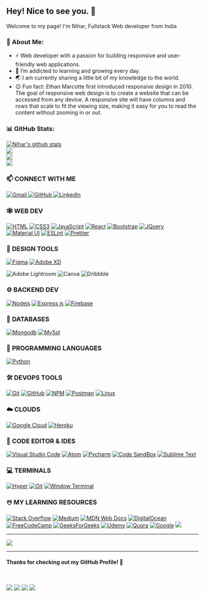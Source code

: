## Hey! Nice to see you. 👋

Welcome to my page!
I'm Nihar, Fullstack Web developer from India

### 💫 About Me:

- :zap: Web developer with a passion for building responsive and user-friendly web applications.
- 🌱 I’m addicted to learning and growing every day.<br>
- :earth_asia: I am currently sharing a little bit of my knowledge to the world. <!-- - through my blogs -->
- :wink: Fun fact: Ethan Marcotte first introduced responsive design in 2010. The goal of responsive web design is to create a website that can be accessed from any device. A responsive site will have columns and rows that scale to fit the viewing size, making it easy for you to read the content without zooming in or out. 

### 📊 GitHub Stats:
[![Nihar's github stats](https://github-readme-stats.vercel.app/api?username=NiharPanda23&count_private=true&show_icons=true&theme=radical&hide_rank=false)](https://github.com/anuraghazra/github-readme-stats)<br>
![](https://github-readme-streak-stats.herokuapp.com/?user=NiharPanda23&theme=radical&hide_border=false)<br/>
![](https://github-readme-stats.vercel.app/api/top-langs/?username=NiharPanda23&theme=radical&hide_border=false&include_all_commits=true&count_private=true&layout=compact)<br/>
![](https://github-profile-summary-cards.vercel.app/api/cards/profile-details?username=NiharPanda23&theme=radical)


<!-- ## 🏆 **GITHUB TROPHY**

![](https://github-profile-trophy.vercel.app/?username=codingstella&theme=onedark&rank=S,SS,SSS,A,AA,AAA,SECRET)

<a href="http://www.github.com/codingstella"><img src="https://activity-graph.herokuapp.com/graph?username=codingstella&bg_color=1c1917&color=ffffff&line=0891b2&point=ffffff&area_color=1c1917&area=true&hide_border=true&custom_title=GitHub%20Commits%20Graph" alt="GitHub Commits Graph" /></a>

<br /> -->




### 📫 **CONNECT WITH ME**

<!-- <a href="https://www.instagram.com/coding.stella"> 
    <img src="https://img.shields.io/badge/Instagram-E4405F?style=for-the-badge&logo=instagram&logoColor=white" title="Instagram"  alt="Instagram"/>
</a>
<a href="https://www.youtube.com/@codingstella"> 
    <img src="https://img.shields.io/badge/YouTube-FF0000?style=for-the-badge&logo=youtube&logoColor=white" title="Youtube"  alt="Youtube"/>
</a> -->
<a href="mailto:nihar2097@gmail.com"> 
    <img src="https://img.shields.io/badge/Gmail-D14836?style=for-the-badge&logo=gmail&logoColor=white" title="Gmail"  alt="Gmail"/>
</a>
<a href="https://www.github.com/NiharPanda23"> 
    <img src="https://img.shields.io/badge/GitHub-100000?style=for-the-badge&logo=github&logoColor=white" title="GitHub"  alt="GitHub"/>
</a>
<!-- <a href="https://twitter.com/codingstellaa"> 
    <img src="https://img.shields.io/badge/Twitter-1DA1F2?style=for-the-badge&logo=twitter&logoColor=white" title="Twitter"  alt="Twitter"/>
</a> -->
<!-- <a href="https://www.facebook.com/profile.php?=100087370156118"> 
    <img src="https://img.shields.io/badge/Facebook-%231877F2.svg?style=for-the-badge&logo=Facebook&logoColor=white" title="Facebook"  alt="Facebook"/>
</a> -->
<a  href="https://www.linkedin.com/in/nihar-ranjanpanda/)">
    <img src="https://img.shields.io/badge/LinkedIn-0077B5?style=for-the-badge&logo=linkedin&logoColor=white" title="LinkedIn"  alt="LinkedIn"/>
</a>
<!-- <a href="https://codepen.io/codingstella"> 
    <img src="https://img.shields.io/badge/Codepen-000000?style=for-the-badge&logo=codepen&logoColor=white" title="Codepen"  alt="Codepen"/>
</a> -->
<br />

### 🕸️ **WEB DEV**

[![HTML](https://img.shields.io/badge/HTML5-E34F26?style=for-the-badge&logo=html5&logoColor=white "HTML")][repo]
[![CSS3](https://img.shields.io/badge/CSS3-1572B6?style=for-the-badge&logo=css3&logoColor=white "CSS")][repo]
[![JavaScript](https://img.shields.io/badge/JavaScript-F7DF1E?style=for-the-badge&logo=javascript&logoColor=black "JavaScript")][repo]
[![React](https://img.shields.io/badge/React-20232A?style=for-the-badge&logo=react&logoColor=61DAFB "React")][repo]
[![Bootstrap](https://img.shields.io/badge/Bootstrap-563D7C?style=for-the-badge&logo=bootstrap&logoColor=white "Bootstrap")][repo]
[![JQuery](https://img.shields.io/badge/jQuery-0769AD?style=for-the-badge&logo=jquery&logoColor=white "JQuery")][repo]
[![Material UI](https://img.shields.io/badge/Material--UI-%230081CB.svg?style=for-the-badge&logo=mui&logoColor=white "Material UI")][repo]
[![ESLint](https://img.shields.io/badge/ESLint-4B3263?style=for-the-badge&logo=eslint&logoColor=white)][repo]
[![Prettier](https://img.shields.io/badge/prettier-1A2C34?style=for-the-badge&logo=prettier&logoColor=F7BA3E "prettier")][repo]
<!-- [![Typescript](https://img.shields.io/badge/TypeScript-007ACC?style=for-the-badge&logo=typescript&logoColor=white "Typescript")][repo] -->

<!-- [![Next JS](https://img.shields.io/badge/Next-black?style=for-the-badge&logo=next.js&logoColor=white "Next.js")][repo] -->

<!-- [![Sass](https://img.shields.io/badge/Sass-CC6699?style=for-the-badge&logo=sass&logoColor=white "SASS")][repo] -->
<!-- [![PHP](https://img.shields.io/badge/PHP-777BB4?style=for-the-badge&logo=php&logoColor=white "PHP")][repo] -->

<!-- [![Socket.io-client](https://img.shields.io/badge/Socket.io--client-black?style=for-the-badge&logo=socket.io&badgeColor=**010101** "Socket.io-client")][repo] -->


<!-- [![Angular](https://img.shields.io/badge/Angular-DD0031?style=for-the-badge&logo=angular&logoColor=white "Angular")][repo] -->
<!-- [![Styled Components](https://img.shields.io/badge/styled--components-DB7093?style=for-the-badge&logo=styled-components&logoColor=white "Styled-Components")][repo] -->
<!-- [![](https://img.shields.io/badge/React_Router-CA4245?style=for-the-badge&logo=react-router&logoColor=white "React Router")][repo] -->
<!-- [![Tailwind](https://img.shields.io/badge/Tailwind_CSS-38B2AC?style=for-the-badge&logo=tailwind-css&logoColor=white "Tailwind")][repo] -->
<!-- [![Webpack](https://img.shields.io/badge/webpack-%238DD6F9.svg?style=for-the-badge&logo=webpack&logoColor=black "Webpack")][repo] -->
<!-- [![Three.js](https://img.shields.io/badge/threejs-black?style=for-the-badge&logo=three.js&logoColor=white "Three.js")][repo] -->

<!-- ## 📱 **MOBILE DEV**

[![Flutter](https://img.shields.io/badge/Flutter-02569B?style=for-the-badge&logo=flutter&logoColor=white "Flutter")][repo]
[![React Native](https://img.shields.io/badge/React_Native-20232A?style=for-the-badge&logo=react&logoColor=61DAFB "React Native")][repo] -->

<!-- [![Android](https://img.shields.io/badge/Android-3DDC84?style=for-the-badge&logo=android&logoColor=white "Android")][repo] -->
<!-- [![Swift](https://img.shields.io/badge/swift-F54A2A?style=for-the-badge&logo=swift&logoColor=white)][repo] -->

### 🍧 **DESIGN TOOLS**

[![Figma](https://img.shields.io/badge/figma-%23F24E1E.svg?style=for-the-badge&logo=figma&logoColor=white "Figma")][repo]
[![Adobe XD](https://img.shields.io/badge/Adobe%20XD-470137?style=for-the-badge&logo=Adobe%20XD&logoColor=#FF61F6 "XD")][repo]
<!-- [![Adobe Photoshop](https://img.shields.io/badge/adobe%20photoshop-%2331A8FF.svg?style=for-the-badge&logo=adobe%20photoshop&logoColor=white)][repo] -->
<!-- ![Adobe XD](https://img.shields.io/badge/Adobe%20XD-470137?style=for-the-badge&logo=Adobe%20XD&logoColor=#FF61F6)   -->
![Adobe Lightroom](https://img.shields.io/badge/Adobe%20Lightroom-31A8FF.svg?style=for-the-badge&logo=Adobe%20Lightroom&logoColor=white) 
![Canva](https://img.shields.io/badge/Canva-%2300C4CC.svg?style=for-the-badge&logo=Canva&logoColor=white) 
![Dribbble](https://img.shields.io/badge/Dribbble-EA4C89?style=for-the-badge&logo=dribbble&logoColor=white)


### ⚙️ **BACKEND DEV**

[![](https://img.shields.io/badge/Node.js-43853D?style=for-the-badge&logo=node.js&logoColor=white "Nodejs")][repo]
[![Express js](https://img.shields.io/badge/Express.js-404D59?style=for-the-badge "Express js")][repo]
[![Firebase](https://img.shields.io/badge/firebase-%23039BE5.svg?style=for-the-badge&logo=firebase "Firebase")][repo]

<!-- [![](https://img.shields.io/badge/Flask-000000?style=for-the-badge&logo=flask&logoColor=white)][repo]
[![Socket.io](https://img.shields.io/badge/Socket.io-black?style=for-the-badge&logo=socket.io&badgeColor=010101 "Socket.io")][repo]
[![PHP](https://img.shields.io/badge/PHP-777BB4?style=for-the-badge&logo=php&logoColor=white "PHP")][repo] -->

<!-- [![Go](https://img.shields.io/badge/go-%2300ADD8.svg?style=for-the-badge&logo=go&logoColor=white "GO Lang")][repo] -->

### 📅 **DATABASES**

[![Mongodb](https://img.shields.io/badge/MongoDB-4EA94B?style=for-the-badge&logo=mongodb&logoColor=white "Mongodb")][repo]
[![MySql](https://img.shields.io/badge/MySQL-00000F?style=for-the-badge&logo=mysql&logoColor=white "MySql")][repo]
<!-- [![Redis](https://img.shields.io/badge/redis-%23DD0031.svg?style=for-the-badge&logo=redis&logoColor=white "Redis")][repo] -->
<!-- [![SQLLite](https://img.shields.io/badge/SQLite-07405E?style=for-the-badge&logo=sqlite&logoColor=white "SQLLite")][repo] -->

<!-- [![Postgresql](https://img.shields.io/badge/PostgreSQL-316192?style=for-the-badge&logo=postgresql&logoColor=white "Postgresql")][repo] -->

### 🎯 **PROGRAMMING LANGUAGES**

[![Python](https://img.shields.io/badge/python-3670A0?style=for-the-badge&logo=python&logoColor=ffdd54 "Python")][repo]
<!-- [![Dart](https://img.shields.io/badge/dart-%230175C2.svg?style=for-the-badge&logo=dart&logoColor=white "Dart")][repo]
[![C++](https://img.shields.io/badge/c++-%2300599C.svg?style=for-the-badge&logo=c%2B%2B&logoColor=white "C++")][repo]
[![C#](https://img.shields.io/badge/c%23-%23239120.svg?style=for-the-badge&logo=c-sharp&logoColor=white "C#")][repo] -->

<!-- [![Java](https://img.shields.io/badge/java-%23ED8B00.svg?style=for-the-badge&logo=java&logoColor=white "Java")][repo] -->

### 🛠️ **DEVOPS TOOLS**

[![Git](https://img.shields.io/badge/git-%23F05033.svg?style=for-the-badge&logo=git&logoColor=white "Git")][repo]
[![GitHub](https://img.shields.io/badge/github-%23121011.svg?style=for-the-badge&logo=github&logoColor=white "GitHub")][repo]
[![NPM](https://img.shields.io/badge/NPM-%23000000.svg?style=for-the-badge&logo=npm&logoColor=white "Npm")][repo]
[![Postman](https://img.shields.io/badge/Postman-FF6C37?style=for-the-badge&logo=postman&logoColor=white "Postman")][repo]
[![Linux](https://img.shields.io/badge/Linux-FCC624?style=for-the-badge&logo=linux&logoColor=black "Linux")][repo]
<!-- [![Docker](https://img.shields.io/badge/docker-%230db7ed.svg?style=for-the-badge&logo=docker&logoColor=white)][repo]
[![Apache](https://img.shields.io/badge/apache-%23D42029.svg?style=for-the-badge&logo=apache&logoColor=white "Apache")][repo]
[![Nginx](https://img.shields.io/badge/nginx-%23009639.svg?style=for-the-badge&logo=nginx&logoColor=white "Nginx")][repo] -->
<!-- [![Gradle](https://img.shields.io/badge/Gradle-02303A.svg?style=for-the-badge&logo=Gradle&logoColor=white "Gradle")][repo] -->
<!-- [![Insomnia](https://img.shields.io/badge/Insomnia-black?style=for-the-badge&logo=insomnia&logoColor=5849BE "Insomnia")][repo]
[![Shell Scripts](https://img.shields.io/badge/Shell_Script-121011?style=for-the-badge&logo=gnu-bash&logoColor=white)][repo] -->

### ☁️ **CLOUDS**

[![Google Cloud](https://img.shields.io/badge/GoogleCloud-%234285F4.svg?style=for-the-badge&logo=google-cloud&logoColor=white "Google Cloud")][repo]
[![Heroku](https://img.shields.io/badge/heroku-%23430098.svg?style=for-the-badge&logo=heroku&logoColor=white "Heroku")][repo]
<!-- [![Netlify](https://img.shields.io/badge/netlify-%23000000.svg?style=for-the-badge&logo=netlify&logoColor=#00C7B7 "Netlify")][repo]
[![Vercel](https://img.shields.io/badge/vercel-%23000000.svg?style=for-the-badge&logo=vercel&logoColor=white "Vercel")][repo]
[![Firebase](https://img.shields.io/badge/firebase-%23039BE5.svg?style=for-the-badge&logo=firebase "Firebase")][repo]
[![AWS](https://img.shields.io/badge/Amazon-_AWS-FF9900?style=for-the-badge&logo=amazon-aws&logoColor=white "AWS")][repo] -->

### 📄 **CODE EDITOR & IDES**

[![Visual Studio Code](https://img.shields.io/badge/VS%20Code-0078d7.svg?style=for-the-badge&logo=visual-studio-code&logoColor=white "Visual Studio Code")][repo]
[![Atom](https://img.shields.io/badge/Atom-66595C?style=for-the-badge&logo=Atom&logoColor=white "Atom")][repo]
[![Pycharm](https://img.shields.io/badge/PyCharm-000000.svg?&style=for-the-badge&logo=PyCharm&logoColor=white "Pycharm")][repo]
[![Code SandBox](https://img.shields.io/badge/Codesandbox-000000?style=for-the-badge&logo=CodeSandbox&logoColor=white "Code Sandbox")][repo]
[![Sublime Text](https://img.shields.io/badge/sublime_text-%23575757.svg?style=for-the-badge&logo=sublime-text&logoColor=important "Sublime Text")][repo]
<!-- [![Vim](https://img.shields.io/badge/VIM-%2311AB00.svg?style=for-the-badge&logo=vim&logoColor=white)][repo]
[![Android Studio](https://img.shields.io/badge/Android%20Studio-3DDC84.svg?style=for-the-badge&logo=android-studio&logoColor=white)][repo]
[![Jupyter Notebook](https://img.shields.io/badge/jupyter-%23FA0F00.svg?style=for-the-badge&logo=jupyter&logoColor=white)][repo]

[![Visual Studio Code](https://img.shields.io/badge/VS%20Code%20Insider-24bfa5.svg?style=for-the-badge&logo=visual-studio-code&logoColor=white "Visual Studio Code")][repo] -->
<!-- [![Visual Studio](https://img.shields.io/badge/Visual%20Studio-5C2D91.svg?style=for-the-badge&logo=visual-studio&logoColor=white "Visual Studio")][repo] -->
<!-- [![Xcode](https://img.shields.io/badge/Xcode-007ACC?style=for-the-badge&logo=Xcode&logoColor=white)][repo] -->

<!-- ## 🌐 **BROWSERS**

[![Google Chrome](https://img.shields.io/badge/Google%20Chrome-317cee?style=for-the-badge&logo=GoogleChrome&logoColor=white)][repo]
[![Brave](https://img.shields.io/badge/Brave-FB542B?style=for-the-badge&logo=Brave&logoColor=white "Brave")][repo]
![Firefox](https://img.shields.io/badge/Firefox-FF7139?style=for-the-badge&logo=Firefox-Browser&logoColor=white)
![Edge](https://img.shields.io/badge/Edge-0078D7?style=for-the-badge&logo=Microsoft-edge&logoColor=white) -->

<!-- ![Safari](https://img.shields.io/badge/Safari-000000?style=for-the-badge&logo=Safari&logoColor=white) -->

<!-- ## ⭕ **OPERATING SYSTEMS**

![Windows](https://img.shields.io/badge/Windows-0078D6?style=for-the-badge&logo=windows&logoColor=white)
![Ubuntu](https://img.shields.io/badge/Ubuntu-E95420?style=for-the-badge&logo=ubuntu&logoColor=white)
![Kali](https://img.shields.io/badge/Kali-268BEE?style=for-the-badge&logo=kalilinux&logoColor=white)
![Cent OS](https://img.shields.io/badge/cent%20os-002260?style=for-the-badge&logo=centos&logoColor=F0F0F0)
![Android](https://img.shields.io/badge/Android-3DDC84?style=for-the-badge&logo=android&logoColor=white) -->

<!-- ![Mac OS](https://img.shields.io/badge/mac%20os-000000?style=for-the-badge&logo=macos&logoColor=F0F0F0) -->
<!-- ![IOS](https://img.shields.io/badge/iOS-000000?style=for-the-badge&logo=ios&logoColor=white) -->

### 💻 **TERMINALS**

[![Hyper](https://img.shields.io/badge/Hyper-000000?style=for-the-badge&logo=hyper&logoColor=white "Hyper")][repo]
[![Git](https://img.shields.io/badge/GIT-E44C30?style=for-the-badge&logo=git&logoColor=white "git")][repo]
[![Window Terminal](https://img.shields.io/badge/windows%20terminal-4D4D4D?style=for-the-badge&logo=windows%20terminal&logoColor=white)][repo]

### ☃️ **MY LEARNING RESOURCES**

[![Stack Overflow](https://img.shields.io/badge/-Stackoverflow-FE7A16?style=for-the-badge&logo=stack-overflow&logoColor=white)][sof]
[![Medium](https://img.shields.io/badge/Medium-12100E?style=for-the-badge&logo=medium&logoColor=white)][medium]
[![MDN Web Docs](https://img.shields.io/badge/MDN_Web_Docs-black?style=for-the-badge&logo=mdnwebdocs&logoColor=white)][mdn]
[![DigitalOcean](https://img.shields.io/badge/DO_Community-%230167ff.svg?style=for-the-badge&logo=digitalOcean&logoColor=white)][doc]
[![FreeCodeCamp](https://img.shields.io/badge/Freecodecamp-%23123.svg?&style=for-the-badge&logo=freecodecamp&logoColor=green)][fcc]
[![GeeksForGeeks](https://img.shields.io/badge/GeeksforGeeks-gray?style=for-the-badge&logo=geeksforgeeks&logoColor=35914c)][gog]
[![Udemy](https://img.shields.io/badge/Udemy-A435F0?style=for-the-badge&logo=Udemy&logoColor=white)][udemy]
[![Quora](https://img.shields.io/badge/Quora-%23B92B27.svg?style=for-the-badge&logo=Quora&logoColor=white)][quora]
[![Google](https://img.shields.io/badge/google-4285F4?style=for-the-badge&logo=google&logoColor=white)][google]
[![](https://img.shields.io/badge/GitHub-100000?style=for-the-badge&logo=github&logoColor=white)][github]
<!--[![](https://img.shields.io/badge/YouTube-FF0000?style=for-the-badge&logo=youtube&logoColor=white)][youtube]-->

[medium]: https://medium.com/
[github]: https://github.com/
[google]: https://www.google.com
[mdn]: https://developer.mozilla.org/en-US/
[wiki]: https://en.wikipedia.org/wiki/Main_Page
[quora]: https://www.quora.com/
[doc]: https://www.digitalocean.com/community
[udemy]: https://www.udemy.com/
[gog]: https://www.geeksforgeeks.org/
[fcc]: https://www.freecodecamp.org/
[sof]: https://stackoverflow.com/
[repo]: https://github.com/codingstella?tab=repositories

<hr />

![](https://quotes-github-readme.vercel.app/api?type=horizontal&theme=radical)

<hr />

#### **Thanks for checking out my GitHub Profile!** 🙏

<br />

![](https://ForTheBadge.com/images/badges/built-with-love.svg)
![](https://img.shields.io/github/followers/NiharPanda23?logo=github&style=for-the-badge&color=0891b2&labelColor=1c1917)
![](https://hits.seeyoufarm.com/api/count/incr/badge.svg?url=https%3A%2F%2Fgithub.com%2F{NiharPanda23}1212%2Fhit-counter)
[![](https://visitcount.itsvg.in/api?id=NiharPanda23&label=Profile%20Views&color=0&icon=8&pretty=true)](https://visitcount.itsvg.in)

<!--  ## 💰 You can help me by Donating

<br/>
 
  [![BuyMeACoffee](https://img.buymeacoffee.com/button-api/?text=Buymeacoffee&emoji=&slug=codingstella&button_colour=FFDD00&font_colour=000000&font_family=Comic&outline_colour=000000&coffee_colour=ffffff)](https://www.buymeacoffee.com/codingstella)

<!-- ![](https://github-readme-stats.vercel.app/api/top-langs/?username=codingstella&theme=onedark) --> 


